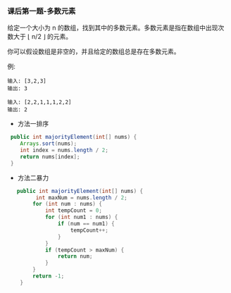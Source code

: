 ### 课后第一题-多数元素


给定一个大小为 n 的数组，找到其中的多数元素。多数元素是指在数组中出现次数大于 ⌊ n/2 ⌋ 的元素。

你可以假设数组是非空的，并且给定的数组总是存在多数元素。

例:

```
输入: [3,2,3]
输出: 3

输入: [2,2,1,1,1,2,2]
输出: 2

```



* 方法一排序

```java 
 public int majorityElement(int[] nums) {
    Arrays.sort(nums);
    int index = nums.length / 2;
    return nums[index];
 }       
```

* 方法二暴力

```java 
   public int majorityElement(int[] nums) {
         int maxNum = nums.length / 2;
        for (int num : nums) {
            int tempCount = 0;
            for (int num1 : nums) {
                if (num == num1) {
                    tempCount++;
                }
            }
            if (tempCount > maxNum) {
                return num;
            }
        }
        return -1;
    }
        
```